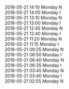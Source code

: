 2018-05-21 14:10 Monday  N  
2018-05-21 14:05 Monday  I  
2018-05-21 13:10 Monday  N  
2018-05-21 13:00 Monday  I  
2018-05-21 12:45 Monday  N  
2018-05-21 12:40 Monday  I  
2018-05-21 11:20 Monday  N  
2018-05-21 11:15 Monday  I  
2018-05-21 09:25 Monday  N  
2018-05-21 06:50 Monday  I  
2018-05-21 06:40 Monday  N  
2018-05-21 06:35 Monday  I  
2018-05-21 03:45 Monday  N  
2018-05-21 03:40 Monday  I  
2018-05-21 02:55 Monday  N  

